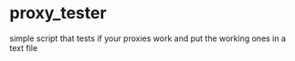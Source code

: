 # proxy_tester
simple script that tests if your proxies work and put the working ones in a text file

